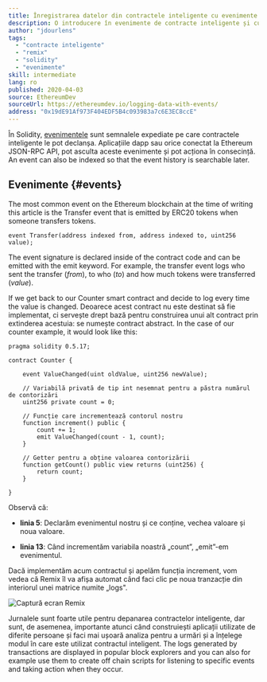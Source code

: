 ```yaml
---
title: Înregistrarea datelor din contractele inteligente cu evenimente
description: O introducere în evenimente de contracte inteligente și cum să le utilizezi pentru a înregistra date
author: "jdourlens"
tags:
  - "contracte inteligente"
  - "remix"
  - "solidity"
  - "evenimente"
skill: intermediate
lang: ro
published: 2020-04-03
source: EthereumDev
sourceUrl: https://ethereumdev.io/logging-data-with-events/
address: "0x19dE91Af973F404EDF5B4c093983a7c6E3EC8ccE"
---
```


În Solidity, [evenimentele](/developers/docs/smart-contracts/anatomy/#events-and-logs) sunt semnalele expediate pe care contractele inteligente le pot declanșa. Aplicațiile dapp sau orice conectat la Ethereum JSON-RPC API, pot asculta aceste evenimente și pot acționa în consecință. An event can also be indexed so that the event history is searchable later.

## Evenimente \{#events}

The most common event on the Ethereum blockchain at the time of writing this article is the Transfer event that is emitted by ERC20 tokens when someone transfers tokens.

```solidity
event Transfer(address indexed from, address indexed to, uint256 value);
```

The event signature is declared inside of the contract code and can be emitted with the emit keyword. For example, the transfer event logs who sent the transfer (_from_), to who (_to_) and how much tokens were transferred (_value_).

If we get back to our Counter smart contract and decide to log every time the value is changed. Deoarece acest contract nu este destinat să fie implementat, ci servește drept bază pentru construirea unui alt contract prin extinderea acestuia: se numește contract abstract. In the case of our counter example, it would look like this:

```solidity
pragma solidity 0.5.17;

contract Counter {

    event ValueChanged(uint oldValue, uint256 newValue);

    // Variabilă privată de tip int nesemnat pentru a păstra numărul de contorizări
    uint256 private count = 0;

    // Funcție care incrementează contorul nostru
    function increment() public {
        count += 1;
        emit ValueChanged(count - 1, count);
    }

    // Getter pentru a obține valoarea contorizării
    function getCount() public view returns (uint256) {
        return count;
    }

}
```

Observă că:

- **linia 5**: Declarăm evenimentul nostru și ce conține, vechea valoare și noua valoare.

- **linia 13**: Când incrementăm variabila noastră „count”, „emit”-em evenimentul.

Dacă implementăm acum contractul și apelăm funcția increment, vom vedea că Remix îl va afișa automat când faci clic pe noua tranzacție din interiorul unei matrice numite „logs".

![Captură ecran Remix](./remix-screenshot.png)

Jurnalele sunt foarte utile pentru depanarea contractelor inteligente, dar sunt, de asemenea, importante atunci când construiești aplicații utilizate de diferite persoane și faci mai ușoară analiza pentru a urmări și a înțelege modul în care este utilizat contractul inteligent. The logs generated by transactions are displayed in popular block explorers and you can also for example use them to create off chain scripts for listening to specific events and taking action when they occur.
